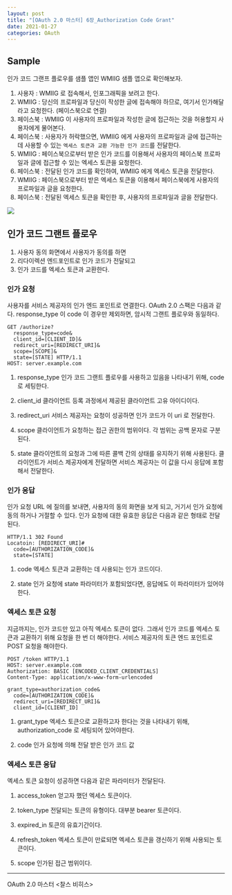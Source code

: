 ```yaml
---
layout: post
title: "[OAuth 2.0 마스터] 6장_Authorization Code Grant"
date: 2021-01-27
categories: OAuth
---
```


## Sample

인가 코드 그랜프 플로우를 샘플 앱인 WMIIG 샘플 앱으로 확인해보자.

1. 사용자 : WMIIG 로 접속해서, 인포그래픽을 보려고 한다.
2. WMIIG : 당신의 프로파일과 당신이 작성한 글에 접속해야 하므로, 여기서 인가해달라고 요청한다. (페이스북으로 연결)
3. 페이스북 : WMIIG 이 사용자의 프로파일과 작성한 글에 접근하는 것을 허용할지 사용자에게 물어본다.
4. 페이스북 : 사용자가 허락했으면, WMIIG 에게 사용자의 프로파일과 글에 접근하는 데 사용할 수 있는 `엑세스 토큰과 교환 가능한 인가 코드`를 전달한다.
5. WMIIG : 페이스북으로부터 받은 인가 코드를 이용해서 사용자의 페이스북 프로파일과 글에 접근할 수 있는 엑세스 토큰을 요청한다.
6. 페이스북 : 전달된 인가 코드를 확인하여, WMIIG 에게 엑세스 토큰을 전달한다.
7. WMIIG : 페이스북으로부터 받은 엑세스 토큰을 이용해서 페이스북에게 사용자의 프로파일과 글을 요청한다.   
8. 페이스북 : 전달된 엑세스 토큰을 확인한 후, 사용자의 프로파일과 글을 전달한다.

![](/image/server-side-workflow.png)

## 인가 코드 그랜트 플로우

1. 사용자 동의 화면에서 사용자가 동의를 하면 
2. 리다이렉션 엔드포인트로 인가 코드가 전달되고
3. 인가 코드를 엑세스 토큰과 교환한다.

### 인가 요청

사용자를 서비스 제공자의 인가 엔드 포인트로 연결한다.
OAuth 2.0 스팩은 다음과 같다.
response_type 이 code 이 경우만 제외하면, 암시적 그랜트 플로우와 동일하다.

```http request
GET /authorize?
  response_type=code&
  client_id=[CLIENT_ID]&
  redirect_uri=[REDIRECT_URI]&
  scope=[SCOPE]&
  state=[STATE] HTTP/1.1
HOST: server.example.com
```

1. response_type
   인가 코드 그랜트 플로우를 사용하고 있음을 나타내기 위해, code 로 세팅한다.

2. client_id
   클라이언트 등록 과정에서 제공된 클라이언트 고유 아이디이다.
   
3. redirect_uri
   서비스 제공자는 요청이 성공하면 인가 코드가 이 uri 로 전달한다.

4. scope
   클라이언트가 요청하는 접근 권한의 범위이다.
   각 범위는 공백 문자로 구분된다.

5. state
   클라이언트의 요청과 그에 따른 콜백 간의 상태를 유지하기 위해 사용된다. 
   클라이언트가 서비스 제공자에게 전달하면 서비스 제공자는 이 값을 다시 응답에 포함해서 전달한다. 

### 인가 응답

인가 요청 URL 에 질의를 보내면, 사용자의 동의 화면을 보게 되고, 거기서 인가 요청에 동의 하거나 거절할 수 있다.
인가 요청에 대한 유효한 응답은 다음과 같은 형태로 전달된다.

```http request
HTTP/1.1 302 Found
Locatoin: [REDIRECT_URI]#
  code=[AUTHORIZATION_CODE]&
  state=[STATE]
```

1. code
   엑세스 토큰과 교환하는 데 사용되는 인가 코드이다.

2. state
   인가 요청에 state 파라미터가 포함되었다면, 응답에도 이 파라미터가 있어야한다.

### 엑세스 토큰 요청

지금까지는, 인가 코드만 있고 아직 엑세스 토큰이 없다.
그래서 인가 코드를 엑세스 토큰과 교환하기 위해 요청을 한 번 더 해야한다.
서비스 제공자의 토큰 엔드 포인트로 POST 요청을 해야한다.

```http request
POST /token HTTP/1.1
HOST: server.example.com
Authorization: BASIC [ENCODED_CLIENT_CREDENTIALS]
Content-Type: application/x-www-form-urlencoded

grant_type=authorization_code&
  code=[AUTHORIZATION_CODE]&
  redirect_uri=[REDIRECT_URI]&
  client_id=[CLIENT_ID]
```

1. grant_type
   엑세스 토큰으로 교환하고자 한다는 것을 나타내기 위해, 
   authorization_code 로 세팅되어 있어야한다.

2. code
   인가 요청에 의해 전달 받은 인가 코드 값

### 엑세스 토큰 응답

엑세스 토큰 요청이 성공하면 다음과 같은 파라미터가 전달된다.

1. access_token
   얻고자 했던 엑세스 토큰이다.

2. token_type
   전달되는 토큰의 유형이다.
   대부분 bearer 토큰이다.

3. expired_in
   토큰의 유효기간이다.

4. refresh_token
   엑세스 토큰이 만료되면 엑세스 토큰을 갱신하기 위해 사용되는 토큰이다.

5. scope
   인가된 접근 범위이다.
   
---

OAuth 2.0 마스터 <찰스 비히스>